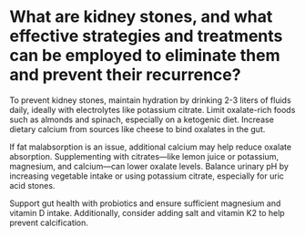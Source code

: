 # What are kidney stones, and what effective strategies and treatments can be employed to eliminate them and prevent their recurrence?

To prevent kidney stones, maintain hydration by drinking 2-3 liters of fluids daily, ideally with electrolytes like potassium citrate. Limit oxalate-rich foods such as almonds and spinach, especially on a ketogenic diet. Increase dietary calcium from sources like cheese to bind oxalates in the gut.

If fat malabsorption is an issue, additional calcium may help reduce oxalate absorption. Supplementing with citrates—like lemon juice or potassium, magnesium, and calcium—can lower oxalate levels. Balance urinary pH by increasing vegetable intake or using potassium citrate, especially for uric acid stones.

Support gut health with probiotics and ensure sufficient magnesium and vitamin D intake. Additionally, consider adding salt and vitamin K2 to help prevent calcification.